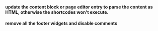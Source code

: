 #### update the content block or page editor entry to parse the content as HTML, otherwise the shortcodes won't execute.  
#### remove all the footer widgets and disable comments
